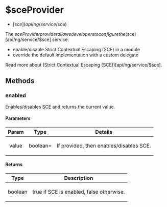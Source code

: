 



# $sceProvider


* [$sce](api/ng/service/$sce)








The $sceProvider provider allows developers to configure the ($sce)[api/ng/service/$sce] service.
-   enable/disable Strict Contextual Escaping (SCE) in a module
-   override the default implementation with a custom delegate

Read more about (Strict Contextual Escaping (SCE))[api/ng/service/$sce].







  




## Methods
### enabled
Enables/disables SCE and returns the current value.


#### Parameters

| Param | Type | Details |
| :--: | :--: | :--: |
| value | boolean= | <p>If provided, then enables/disables SCE.</p>  |




#### Returns</h4>

| Type | Description |
| :--: | :--: |
| boolean | <p>true if SCE is enabled, false otherwise.</p>  |











